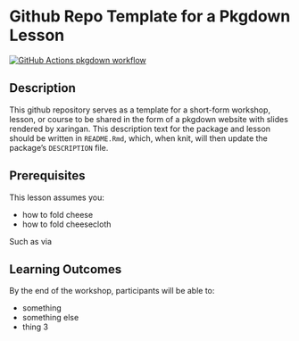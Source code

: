 
<!-- README.md is generated from README.Rmd. Please edit that file -->

# Github Repo Template for a Pkgdown Lesson

<!-- badges: start -->

[![GitHub Actions pkgdown
workflow](https://github.com/uf-repro/lesson-template/workflows/pkgdown/badge.svg)](https://github.com/uf-repro/lesson-template/actions?query=workflow%3Apkgdown)

<!-- badges: end -->

## Description

This github repository serves as a template for a short-form workshop,
lesson, or course to be shared in the form of a pkgdown website with
slides rendered by xaringan. This description text for the package and
lesson should be written in `README.Rmd`, which, when knit, will then
update the package’s `DESCRIPTION` file.

## Prerequisites

This lesson assumes you:

  - how to fold cheese
  - how to fold cheesecloth

Such as via

## Learning Outcomes

By the end of the workshop, participants will be able to:

  - something
  - something else
  - thing 3
